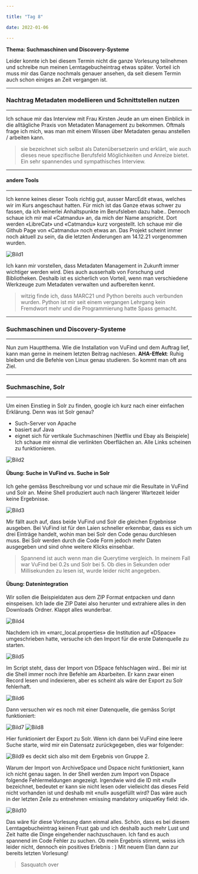 ```yaml
---

title: "Tag 8"

date: 2022-01-06

---
```



**Thema: Suchmaschinen und Discovery-Systeme**


Leider konnte ich bei diesem Termin nicht die ganze Vorlesung teilnehmen und schreibe nun meinen Lerntagebucheintrag etwas später. Vorteil ich muss mir das Ganze nochmals genauer ansehen, da seit diesem Termin auch schon einiges an Zeit vergangen ist.

---
###  Nachtrag Metadaten modellieren und Schnittstellen nutzen
---
Ich schaue mir das Interview mit Frau Kirsten Jeude an um einen Einblick in die alltägliche Praxis von Metadaten Management zu bekommen. Oftmals frage ich mich, was man mit einem Wissen über Metadaten genau anstellen / arbeiten kann. 
> sie bezeichnet sich selbst als Datenübersetzerin und erklärt, wie auch dieses neue spezifische Berufsfeld Möglichkeiten und Anreize bietet. Ein sehr spannendes und sympathisches Interview.

---
####  andere Tools
---
Ich kenne keines dieser Tools richtig gut, ausser MarcEdit etwas, welches wir im Kurs angeschaut hatten. Für mich ist das Ganze etwas schwer zu fassen, da ich keinerlei Anhaltspunkte im Berufsleben dazu habe.. Dennoch schaue ich mir mal «Catmandu» an, da mich der Name anspricht. Dort werden «LibreCat» und «Catmandu» kurz vorgestellt. Ich schaue mir die Github Page von «Catmandu» noch etwas an. Das Projekt scheint immer noch aktuell zu sein, da die letzten Änderungen am 14.12.21 vorgenommen wurden.

![Bild1](https://user-images.githubusercontent.com/90785896/150152668-88fcf511-93d7-42b5-b2c3-ecf5f07d2380.png)

Ich kann mir vorstellen, dass Metadaten Management in Zukunft immer wichtiger werden wird. Dies auch ausserhalb von Forschung und Bibliotheken. Deshalb ist es sicherlich von Vorteil, wenn man verschiedene Werkzeuge zum Metadaten verwalten und aufbereiten kennt.
> witzig finde ich, dass MARC21 und Python bereits auch verbunden wurden. Python ist mir seit einem vergangen Lehrgang kein Fremdwort mehr und die Programmierung hatte Spass gemacht.

---
###  Suchmaschinen und Discovery-Systeme
---
Nun zum Hauptthema. Wie die Installation von VuFind und dem Auftrag lief, kann man gerne in meinem letzten Beitrag nachlesen. **AHA-Effekt**: Ruhig bleiben und die Befehle von Linux genau studieren. So kommt man oft ans Ziel.


---
###  Suchmaschine, Solr
---
Um einen Einstieg in Solr zu finden, google ich kurz nach einer einfachen Erklärung. Denn was ist Solr genau?
- Such-Server von Apache 
- basiert auf Java
- eignet sich für vertikale Suchmaschinen [Netflix und Ebay als Beispiele]
Ich schaue mir einmal die verlinkten Oberflächen an. Alle Links scheinen zu funktionieren. 

![Bild2](https://user-images.githubusercontent.com/90785896/150152756-64bcab77-9093-40f0-a4d0-19d72cebead6.png)


####  Übung: Suche in VuFind vs. Suche in Solr
Ich gehe gemäss Beschreibung vor und schaue mir die Resultate in VuFind und Solr an. Meine Shell produziert auch nach längerer Wartezeit leider keine Ergebnisse. 

![Bild3](https://user-images.githubusercontent.com/90785896/150152870-25424465-ab64-492d-bbaf-83c84914228b.png)
 
Mir fällt auch auf, dass beide VuFind und Solr die gleichen Ergebnisse ausgeben. Bei VuFind ist für den Laien schneller erkennbar, dass es sich um drei Einträge handelt, wohin man bei Solr den Code genau durchlesen muss. Bei Solr werden durch die Code Form jedoch mehr Daten ausgegeben und sind ohne weitere Klicks einsehbar. 
> Spannend ist auch wenn man die Querytime vergleich. In meinem Fall war VuFind bei 0.2s und Solr bei 5. Ob dies in Sekunden oder Millisekunden zu lesen ist, wurde leider nicht angegeben.


####  Übung: Datenintegration
Wir sollen die Beispieldaten aus dem ZIP Format entpacken und dann einspeisen. Ich lade die ZIP Datei also herunter und extrahiere alles in den Downloads Ordner. Klappt alles wunderbar.

![Bild4](https://user-images.githubusercontent.com/90785896/150152964-2dd6f445-3c3a-4126-933a-d392b4745b1a.png)

Nachdem ich im «marc_local.properties» die Institution auf «DSpace» umgeschrieben hatte, versuche ich den Import für die erste Datenquelle zu starten. 

![Bild5](https://user-images.githubusercontent.com/90785896/150153002-3e14776f-5033-49e8-9546-5d60408b3ead.png)

Im Script steht, dass der Import von DSpace fehlschlagen wird.. Bei mir ist die Shell immer noch ihre Befehle am Abarbeiten. Er kann zwar einen Record lesen und indexieren, aber es scheint als wäre der Export zu Solr fehlerhaft.

![Bild6](https://user-images.githubusercontent.com/90785896/150153054-2e7b7ca9-0175-42fc-8dcf-39789c980fb2.png)

Dann versuchen wir es noch mit einer Datenquelle, die gemäss Script funktioniert:

![Bild7](https://user-images.githubusercontent.com/90785896/150153107-65234fe7-82c4-4ace-ab5c-67ac45c0bc3d.png)
![Bild8](https://user-images.githubusercontent.com/90785896/150153158-88a37a6c-c401-4896-88af-07863744f904.png)

  
Hier funktioniert der Export zu Solr.
Wenn ich dann bei VuFind eine leere Suche starte, wird mir ein Datensatz zurückgegeben, dies war folgender:

![Bild9](https://user-images.githubusercontent.com/90785896/150153217-fd1018fb-5265-4555-91c8-e3315365e331.png)
es deckt sich also mit dem Ergebnis von Gruppe 2.

Warum der Import von ArchiveSpace und Dspace nicht funktioniert, kann ich nicht genau sagen. In der Shell werden zum Import von Dspace folgende Fehlermeldungen angezeigt. Irgendwie wird die ID mit «null» bezeichnet, bedeutet er kann sie nicht lesen oder vielleicht das dieses Feld nicht vorhanden ist und deshalb mit «null» ausgefüllt wird? Das wäre auch in der letzten Zeile zu entnehmen «missing mandatory uniqueKey field: id». 

![Bild10](https://user-images.githubusercontent.com/90785896/150153272-6c3ea9e8-d98c-4478-8682-27236cd2c205.png)

 
Das wäre für diese Vorlesung dann einmal alles. Schön, dass es bei diesem Lerntagebucheintrag keinen Frust gab und ich deshalb auch mehr Lust und Zeit hatte die Dinge eingehender nachzuschauen. Ich fand es auch spannend im Code Fehler zu suchen. Ob mein Ergebnis stimmt, weiss ich leider nicht, dennoch ein positives Erlebnis : )
Mit neuem Elan dann zur bereits letzten Vorlesung!

>Sasquatch over
